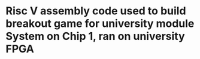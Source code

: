# Risc V assembly code used to build breakout game for university module System on Chip 1, ran on university FPGA
